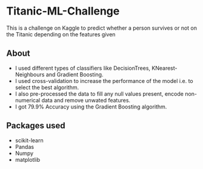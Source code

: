 # Titanic-ML-Challenge
This is a challenge on Kaggle to predict whether a person survives or not on the Titanic depending on the features given
## About
- I used different types of classifiers like DecisionTrees, KNearest-Neighbours and Gradient Boosting.
- I used cross-validation to increase the performance of the model i.e. to select the best algorithm.
- I also pre-processed the data to fill any null values present, encode non-numerical data and remove unwated features.
- I got 79.9% Accuracy using the Gradient Boosting algorithm.
## Packages used
- scikit-learn
- Pandas
- Numpy
- matplotlib

